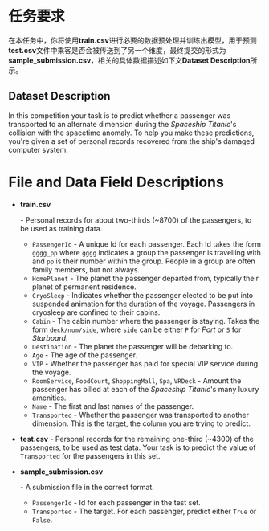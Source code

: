 # 任务要求

在本任务中，你将使用**train.csv**进行必要的数据预处理并训练出模型，用于预测**test.csv**文件中乘客是否会被传送到了另一个维度，最终提交的形式为**sample_submission.csv**，相关的具体数据描述如下文**Dataset Description**所示。

## Dataset Description

In this competition your task is to predict whether a passenger was transported to an alternate dimension during the *Spaceship Titanic*'s collision with the spacetime anomaly. To help you make these predictions, you're given a set of personal records recovered from the ship's damaged computer system.

# File and Data Field Descriptions

- **train.csv**

   

  \- Personal records for about two-thirds (~8700) of the passengers, to be used as training data.

  - `PassengerId` - A unique Id for each passenger. Each Id takes the form `gggg_pp` where `gggg` indicates a group the passenger is travelling with and `pp` is their number within the group. People in a group are often family members, but not always.
  - `HomePlanet` - The planet the passenger departed from, typically their planet of permanent residence.
  - `CryoSleep` - Indicates whether the passenger elected to be put into suspended animation for the duration of the voyage. Passengers in cryosleep are confined to their cabins.
  - `Cabin` - The cabin number where the passenger is staying. Takes the form `deck/num/side`, where `side` can be either `P` for *Port* or `S` for *Starboard*.
  - `Destination` - The planet the passenger will be debarking to.
  - `Age` - The age of the passenger.
  - `VIP` - Whether the passenger has paid for special VIP service during the voyage.
  - `RoomService`, `FoodCourt`, `ShoppingMall`, `Spa`, `VRDeck` - Amount the passenger has billed at each of the *Spaceship Titanic*'s many luxury amenities.
  - `Name` - The first and last names of the passenger.
  - `Transported` - Whether the passenger was transported to another dimension. This is the target, the column you are trying to predict.

- **test.csv** - Personal records for the remaining one-third (~4300) of the passengers, to be used as test data. Your task is to predict the value of `Transported` for the passengers in this set.

- **sample_submission.csv**

   

  \- A submission file in the correct format.

  - `PassengerId` - Id for each passenger in the test set.
  - `Transported` - The target. For each passenger, predict either `True` or `False`.